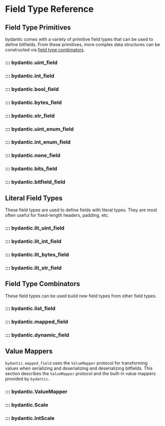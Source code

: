 # Field Type Reference

## Field Type Primitives

bydantic comes with a variety of primitive field types that can be used to
define bitfields. From these primitives, more complex data structures can be
constructed via [field type combinators](#field-type-combinators).

### ::: bydantic.uint_field

### ::: bydantic.int_field

### ::: bydantic.bool_field

### ::: bydantic.bytes_field

### ::: bydantic.str_field

### ::: bydantic.uint_enum_field

### ::: bydantic.int_enum_field

### ::: bydantic.none_field

### ::: bydantic.bits_field

### ::: bydantic.bitfield_field

## Literal Field Types

These field types are used to define fields with literal types. They are most
often useful for fixed-length headers, padding, etc.

### ::: bydantic.lit_uint_field

### ::: bydantic.lit_int_field

### ::: bydantic.lit_bytes_field

### ::: bydantic.lit_str_field

## Field Type Combinators

These field types can be used build new field types from other field types.

### ::: bydantic.list_field

### ::: bydantic.mapped_field

### ::: bydantic.dynamic_field

## Value Mappers

`bydantic.mapped_field` uses the `ValueMapper` protocol for transforming values
when serializing and deserializing and deserializing bitfields. This section
describes the `ValueMapper` protocol and the built-in value mappers provided by
`bydantic`.

### ::: bydantic.ValueMapper

### ::: bydantic.Scale

### ::: bydantic.IntScale
